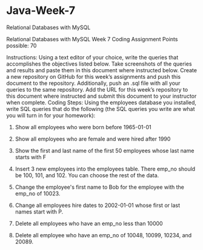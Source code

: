 # Java-Week-7
Relational Databases with MySQL

Relational Databases with MySQL Week 7 Coding Assignment
Points possible: 70


Instructions: Using a text editor of your choice, write the queries that accomplishes the objectives listed below. Take screenshots of the queries and results and paste them in this document where instructed below. Create a new repository on GitHub for this week’s assignments and push this document to the repository. Additionally, push an .sql file with all your queries to the same repository. Add the URL for this week’s repository to this document where instructed and submit this document to your instructor when complete.
Coding Steps:
Using the employees database you installed, write SQL queries that do the following (the SQL queries you write are what you will turn in for your homework):

1. Show all employees who were born before 1965-01-01
2. Show all employees who are female and were hired after 1990
3. Show the first and last name of the first 50 employees whose last name starts with F
4. Insert 3 new employees into the employees table. There emp_no should be 100, 101, and 102. You can choose the rest of the data.
5. Change the employee's first name to Bob for the employee with the emp_no of 10023.
6. Change all employees hire dates to 2002-01-01 whose first or last names start with P.

7. Delete all employees who have an emp_no less than 10000
8. Delete all employee who have an emp_no of 10048, 10099, 10234, and 20089.

